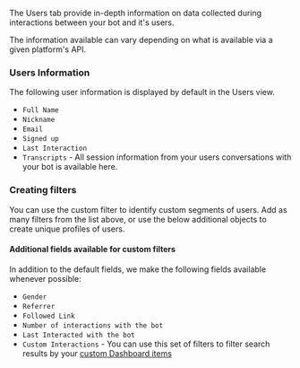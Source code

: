 The Users tab provide in-depth information on data collected during interactions between your bot and it's users. 

The information available can vary depending on what is available via a given platform's API. 

### Users Information
The following user information is displayed by default in the Users view.

* `Full Name`
* `Nickname` 
* `Email`
* `Signed up`
* `Last Interaction`
* `Transcripts` - All session information from your users conversations with your bot is available here.

### Creating filters
You can use the custom filter to identify custom segments of users. Add as many filters from the list above, or use the below additional objects to create unique profiles of users.


#### Additional fields available for custom filters
In addition to the default fields, we make the following fields available whenever possible:

* `Gender` 
* `Referrer`
* `Followed Link`
* `Number of interactions with the bot`
* `Last Interacted with the bot`
* `Custom Interactions` - You can use this set of filters to filter search results by your [custom Dashboard items](https://botkit.groovehq.com/knowledge_base/topics/the-dashboard-7)




